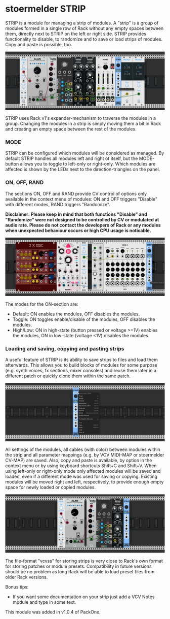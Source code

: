 # stoermelder STRIP

STRIP is a module for managing a strip of modules. A "strip" is a group of modules formed in a single row of Rack without any empty spaces between them, directly next to STRIP on the left or right side. STRIP provides functionality to disable, to randomize and to save or load strips of modules. Copy and paste is possible, too.

![STRIP Intro](./Strip-intro.gif)

STRIP uses Rack v1's expander-mechanism to traverse the modules in a group. Changing the modules in a strip is simply moving them a bit in Rack and creating an empty space between the rest of the modules. 

### MODE

STRIP can be configured which modules will be considered as managed. By default STRIP handles all modules left and right of itself, but the MODE-button allows you to toggle to left-only or right-only. Which modules are affected is shown by the LEDs next to the direction-triangles on the panel.

### ON, OFF, RAND

The sections ON, OFF and RAND provide CV control of options only available in the context menu of modules: ON and OFF triggers "Disable" with different modes, RAND triggers "Randomize". 

**Disclaimer: Please keep in mind that both functions "Disable" and "Randomize" were not designed to be controlled by CV or modulated at audio rate. Please do not contact the developers of Rack or any modules when unexpected behaviour occurs or high CPU usage is noticable.**

![STRIP RAND](./Strip-rand.gif)

The modes for the ON-section are:

- Default: ON enables the modules, OFF disables the modules.
- Toggle: ON toggles enable/disable of the modules, OFF disables the modules.
- High/Low: ON in high-state (button pressed or voltage >=1V) enables the modules, ON in low-state (voltage <1V) disables the modules.

### Loading and saving, copying and pasting strips

A useful feature of STRIP is its ability to save strips to files and load them afterwards. This allows you to build blocks of modules for some purpose (e.g. synth voices, fx sections, mixer consoles) and reuse them later in a different patch or quickly clone them within the same patch.

![STRIP context menu](./Strip-context.png)

All settings of the modules, all cables (with color) between modules within the strip and all parameter mappings (e.g. by VCV MIDI-MAP or stoermelder CV-MAP) are saved. Also, copy and paste is available, by option in the context menu or by using keyboard shortcuts Shift+C and Shift+V. When using left-only or right-only mode only affected modules will be saved and loaded, even if a different mode was used for saving or copying. Existing modules will be moved right and left, respectively, to provide enough empty space for newly loaded or copied modules.

![STRIP copy and paste](./Strip-copy.gif)

The file-format "vcvss" for storing strips is very close to Rack's own format for storing patches or module presets. Compatibility in future versions should be no problem as long Rack will be able to load preset files from older Rack versions.

Bonus tips:

- If you want some documentation on your strip just add a VCV Notes module and type in some text.

This module was added in v1.0.4 of PackOne.